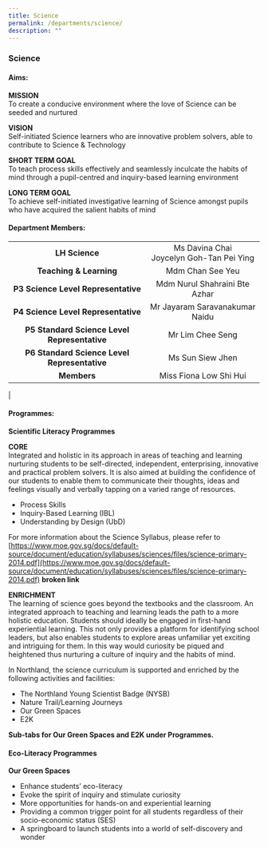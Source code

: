 ```yaml
---
title: Science
permalink: /departments/science/
description: ""
---
```

### **Science**
#### **Aims:**
**MISSION**<br>
To create a conducive environment where the love of Science can be seeded and nurtured

**VISION**<br>
Self-initiated Science learners who are innovative problem solvers, able to contribute to Science & Technology

**SHORT TERM GOAL**<br>
To teach process skills effectively and seamlessly inculcate the habits of mind through a pupil-centred and inquiry-based learning environment

**LONG TERM GOAL**<br>
To achieve self-initiated investigative learning of Science amongst pupils who have acquired the salient habits of mind

#### **Department Members:**

|  |  |
|:---:|:---:|
| **LH Science** | Ms Davina Chai<br>Joycelyn Goh-Tan Pei Ying  |
| **Teaching & Learning** | Mdm Chan See Yeu |
| **P3 Science Level Representative** | Mdm Nurul Shahraini Bte Azhar  |
| **P4 Science Level Representative** | Mr Jayaram Saravanakumar Naidu   |
| **P5 Standard Science Level Representative** | Mr Lim Chee Seng  |
| **P6 Standard Science Level Representative** | Ms Sun Siew Jhen  |
| **Members** | Miss Fiona Low Shi Hui  |
|

#### **Programmes:**
**Scientific Literacy Programmes**

**CORE**<br>
Integrated and holistic in its approach in areas of teaching and learning nurturing students to be self-directed, independent, enterprising, innovative and practical problem solvers. It is also aimed at building the confidence of our students to enable them to communicate their thoughts, ideas and feelings visually and verbally tapping on a varied range of resources.

*   Process Skills  
*   Inquiry-Based Learning (IBL)      
*   Understanding by Design (UbD)

For more information about the Science Syllabus, please refer to<br>
[https://www.moe.gov.sg/docs/default-source/document/education/syllabuses/sciences/files/science-primary-2014.pdf](https://www.moe.gov.sg/docs/default-source/document/education/syllabuses/sciences/files/science-primary-2014.pdf) **broken link**

**ENRICHMENT**<br>
The learning of science goes beyond the textbooks and the classroom. An integrated approach to teaching and learning leads the path to a more holistic education. Students should ideally be engaged in first-hand experiential learning. This not only provides a platform for identifying school leaders, but also enables students to explore areas unfamiliar yet exciting and intriguing for them. In this way would curiosity be piqued and heightened thus nurturing a culture of inquiry and the habits of mind.

In Northland, the science curriculum is supported and enriched by the following activities and facilities:

*   The Northland Young Scientist Badge (NYSB)  
*   Nature Trail/Learning Journeys  
*   Our Green Spaces  
*   E2K

**Sub-tabs for Our Green Spaces and E2K under Programmes.**

#### **Eco-Literacy Programmes**
**Our Green Spaces**
*   Enhance students’ eco-literacy
*   Evoke the spirit of inquiry and stimulate curiosity
*   More opportunities for hands-on and experiential learning 
*   Providing a common trigger point for all students regardless of their socio-economic status (SES) 
*   A springboard to launch students into a world of self-discovery and wonder

